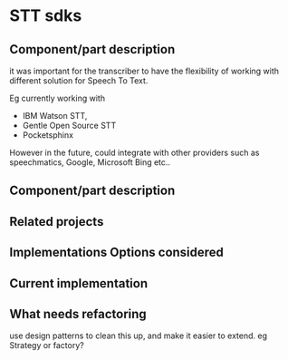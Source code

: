 # STT sdks

## Component/part description

it was important for the transcriber to have the flexibility of working with different solution for Speech To Text.

Eg currently working with

* IBM Watson STT, 
* Gentle Open Source STT
* Pocketsphinx 

However in the future, could integrate with other providers such as speechmatics, Google, Microsoft Bing etc..

## Component/part description

## Related projects

## Implementations Options considered

## Current implementation

## What needs refactoring

use design patterns to clean this up, and make it easier to extend. eg Strategy or factory?

